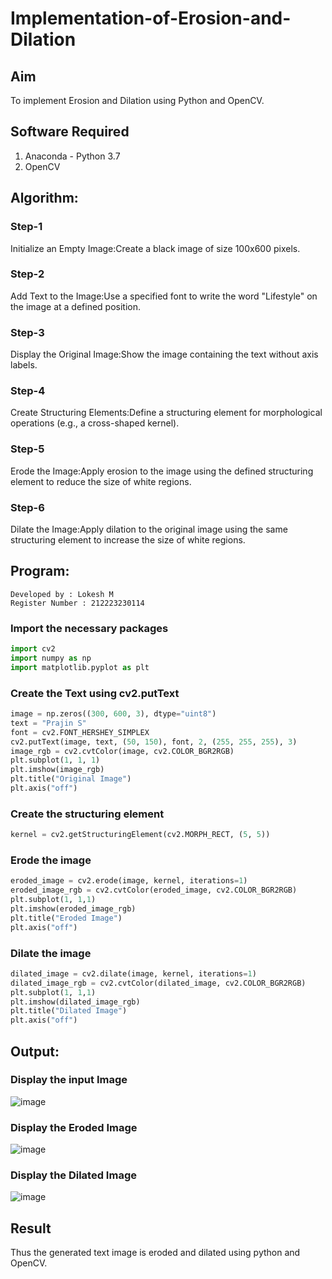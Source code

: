 # Implementation-of-Erosion-and-Dilation
## Aim
To implement Erosion and Dilation using Python and OpenCV.
## Software Required
1. Anaconda - Python 3.7
2. OpenCV
## Algorithm:
### Step-1
Initialize an Empty Image:Create a black image of size 100x600 pixels.
### Step-2
Add Text to the Image:Use a specified font to write the word "Lifestyle" on the image at a defined position.
### Step-3
Display the Original Image:Show the image containing the text without axis labels.
### Step-4
Create Structuring Elements:Define a structuring element for morphological operations (e.g., a cross-shaped kernel).
### Step-5
Erode the Image:Apply erosion to the image using the defined structuring element to reduce the size of white regions.
### Step-6
Dilate the Image:Apply dilation to the original image using the same structuring element to increase the size of white regions.
## Program:
```
Developed by : Lokesh M
Register Number : 212223230114
```


### Import the necessary packages
``` Python
import cv2
import numpy as np
import matplotlib.pyplot as plt
```

### Create the Text using cv2.putText
``` Python
image = np.zeros((300, 600, 3), dtype="uint8")
text = "Prajin S"
font = cv2.FONT_HERSHEY_SIMPLEX
cv2.putText(image, text, (50, 150), font, 2, (255, 255, 255), 3)
image_rgb = cv2.cvtColor(image, cv2.COLOR_BGR2RGB)
plt.subplot(1, 1, 1)
plt.imshow(image_rgb)
plt.title("Original Image")
plt.axis("off")
```


### Create the structuring element
``` Python
kernel = cv2.getStructuringElement(cv2.MORPH_RECT, (5, 5))
```


### Erode the image
``` Python
eroded_image = cv2.erode(image, kernel, iterations=1)
eroded_image_rgb = cv2.cvtColor(eroded_image, cv2.COLOR_BGR2RGB)
plt.subplot(1, 1,1)
plt.imshow(eroded_image_rgb)
plt.title("Eroded Image")
plt.axis("off")
```



### Dilate the image
``` Python
dilated_image = cv2.dilate(image, kernel, iterations=1)
dilated_image_rgb = cv2.cvtColor(dilated_image, cv2.COLOR_BGR2RGB)
plt.subplot(1, 1,1)
plt.imshow(dilated_image_rgb)
plt.title("Dilated Image")
plt.axis("off")
```




## Output:

### Display the input Image
![image](https://github.com/user-attachments/assets/806d1e03-df88-4eb5-bc5e-ba3761cd4ecf)



### Display the Eroded Image
![image](https://github.com/user-attachments/assets/d2211c31-8127-4ab2-91b0-2f6c6d238e0d)




### Display the Dilated Image
![image](https://github.com/user-attachments/assets/372a4ff0-acd9-45da-bd34-e7f845b602cc)



## Result
Thus the generated text image is eroded and dilated using python and OpenCV.
